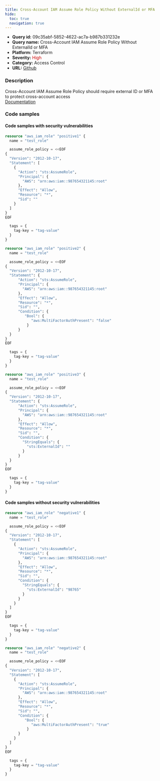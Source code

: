 ```yaml
---
title: Cross-Account IAM Assume Role Policy Without ExternalId or MFA
hide:
  toc: true
  navigation: true
---
```


<style>
  .highlight .hll {
    background-color: #ff171742;
  }
  .md-content {
    max-width: 1100px;
    margin: 0 auto;
  }
</style>

-   **Query id:** 09c35abf-5852-4622-ac7a-b987b331232e
-   **Query name:** Cross-Account IAM Assume Role Policy Without ExternalId or MFA
-   **Platform:** Terraform
-   **Severity:** <span style="color:#C00">High</span>
-   **Category:** Access Control
-   **URL:** [Github](https://github.com/Checkmarx/kics/tree/master/assets/queries/terraform/aws/cross_account_iam_assume_role_policy_without_external_id_or_mfa)

### Description
Cross-Account IAM Assume Role Policy should require external ID or MFA to protect cross-account access<br>
[Documentation](https://registry.terraform.io/providers/hashicorp/aws/latest/docs/resources/iam_role#assume_role_policy)

### Code samples
#### Code samples with security vulnerabilities
```tf title="Positive test num. 1 - tf file" hl_lines="4"
resource "aws_iam_role" "positive1" {
  name = "test_role"

  assume_role_policy = <<EOF
{
  "Version": "2012-10-17",
  "Statement": [
    {
      "Action": "sts:AssumeRole",
      "Principal": {
        "AWS": "arn:aws:iam::987654321145:root"
      },
      "Effect": "Allow",
      "Resource": "*",
      "Sid": ""
    }
  ]
}
EOF

  tags = {
    tag-key = "tag-value"
  }
}

```
```tf title="Positive test num. 2 - tf file" hl_lines="4"
resource "aws_iam_role" "positive2" {
  name = "test_role"

  assume_role_policy = <<EOF
{
  "Version": "2012-10-17",
  "Statement": {
      "Action": "sts:AssumeRole",
      "Principal": {
        "AWS": "arn:aws:iam::987654321145:root"
      },
      "Effect": "Allow",
      "Resource": "*",
      "Sid": "",
      "Condition": { 
         "Bool": { 
            "aws:MultiFactorAuthPresent": "false" 
          }
      }
  }
}
EOF

  tags = {
    tag-key = "tag-value"
  }
}

```
```tf title="Positive test num. 3 - tf file" hl_lines="4"
resource "aws_iam_role" "positive3" {
  name = "test_role"

  assume_role_policy = <<EOF
{
  "Version": "2012-10-17",
  "Statement": {
      "Action": "sts:AssumeRole",
      "Principal": {
        "AWS": "arn:aws:iam::987654321145:root"
      },
      "Effect": "Allow",
      "Resource": "*",
      "Sid": "",
      "Condition": {
        "StringEquals": {
          "sts:ExternalId": ""
        }
      }
  }
}
EOF

  tags = {
    tag-key = "tag-value"
  }
}

```


#### Code samples without security vulnerabilities
```tf title="Negative test num. 1 - tf file"
resource "aws_iam_role" "negative1" {
  name = "test_role"

  assume_role_policy = <<EOF
{
  "Version": "2012-10-17",
  "Statement": [
    {
      "Action": "sts:AssumeRole",
      "Principal": {
        "AWS": "arn:aws:iam::987654321145:root"
      },
      "Effect": "Allow",
      "Resource": "*",
      "Sid": "",
      "Condition": {
        "StringEquals": {
          "sts:ExternalId": "98765"
        }
      }
    }
  ]
}
EOF

  tags = {
    tag-key = "tag-value"
  }
}

```
```tf title="Negative test num. 2 - tf file"
resource "aws_iam_role" "negative2" {
  name = "test_role"

  assume_role_policy = <<EOF
{
  "Version": "2012-10-17",
  "Statement": [
    {
      "Action": "sts:AssumeRole",
      "Principal": {
        "AWS": "arn:aws:iam::987654321145:root"
      },
      "Effect": "Allow",
      "Resource": "*",
      "Sid": "",
      "Condition": { 
         "Bool": { 
            "aws:MultiFactorAuthPresent": "true" 
          }
      }
    }
  ]
}
EOF

  tags = {
    tag-key = "tag-value"
  }
}

```

